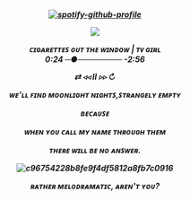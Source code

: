 <h5 align="center">

[![spotify-github-profile](https://spotify-github-profile.kittinanx.com/api/view?uid=31hqokoegajddtfezndvbdemnqpm&cover_image=true&theme=novatorem&show_offline=false&background_color=121212&interchange=false&bar_color=c51b1b&bar_color_cover=true)](https://spotify-github-profile.kittinanx.com/api/view?uid=31hqokoegajddtfezndvbdemnqpm&redirect=true)
                                      <p align="center" width="100%"> <img src="https://komarev.com/ghpvc/?username=Nshimuraz&label=&color=393939">
                                   
   ᴄɪɢᴀʀᴇᴛᴛᴇꜱ ᴏᴜᴛ ᴛʜᴇ ᴡɪɴᴅᴏᴡ  | ᴛᴠ ɢɪʀʟ     
    0:24 ─●──────── -2:56
    
 ⇄ ◃◃   ⅠⅠ   ▹▹ ↻ 

       
   ᴡᴇ'ʟʟ ꜰɪɴᴅ ᴍᴏᴏɴʟɪɢʜᴛ ɴɪɢʜᴛꜱ,ꜱᴛʀᴀɴɢᴇʟʏ ᴇᴍᴘᴛʏ 

 
 ʙᴇᴄᴀᴜꜱᴇ

  ᴡʜᴇɴ ʏᴏᴜ ᴄᴀʟʟ ᴍʏ ɴᴀᴍᴇ ᴛʜʀᴏᴜɢʜ ᴛʜᴇᴍ

ᴛʜᴇʀᴇ ᴡɪʟʟ ʙᴇ ɴᴏ ᴀɴꜱᴡᴇʀ.                           

![c96754228b8fe9f4df5812a8fb7c0916](https://github.com/user-attachments/assets/a8fcc056-73c7-46a1-8ca9-1c0db4637ac1)

ʀᴀᴛʜᴇʀ ᴍᴇʟᴏᴅʀᴀᴍᴀᴛɪᴄ, ᴀʀᴇɴ'ᴛ ʏᴏᴜ?






                              

